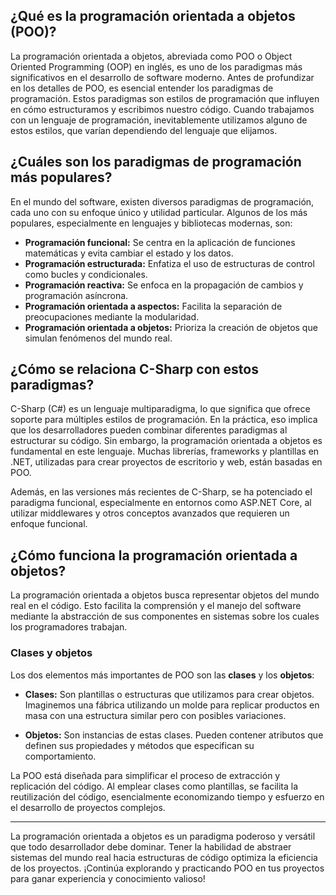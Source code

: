 ## ¿Qué es la programación orientada a objetos (POO)?

La programación orientada a objetos, abreviada como POO o Object Oriented Programming (OOP) en inglés, es uno de los paradigmas más significativos en el desarrollo de software moderno. Antes de profundizar en los detalles de POO, es esencial entender los paradigmas de programación. Estos paradigmas son estilos de programación que influyen en cómo estructuramos y escribimos nuestro código. Cuando trabajamos con un lenguaje de programación, inevitablemente utilizamos alguno de estos estilos, que varían dependiendo del lenguaje que elijamos.

## ¿Cuáles son los paradigmas de programación más populares?

En el mundo del software, existen diversos paradigmas de programación, cada uno con su enfoque único y utilidad particular. Algunos de los más populares, especialmente en lenguajes y bibliotecas modernas, son:

- **Programación funcional:** Se centra en la aplicación de funciones matemáticas y evita cambiar el estado y los datos.
- **Programación estructurada:** Enfatiza el uso de estructuras de control como bucles y condicionales.
- **Programación reactiva:** Se enfoca en la propagación de cambios y programación asíncrona.
- **Programación orientada a aspectos:** Facilita la separación de preocupaciones mediante la modularidad.
- **Programación orientada a objetos:** Prioriza la creación de objetos que simulan fenómenos del mundo real.

## ¿Cómo se relaciona C-Sharp con estos paradigmas?

C-Sharp (C#) es un lenguaje multiparadigma, lo que significa que ofrece soporte para múltiples estilos de programación. En la práctica, eso implica que los desarrolladores pueden combinar diferentes paradigmas al estructurar su código. Sin embargo, la programación orientada a objetos es fundamental en este lenguaje. Muchas librerías, frameworks y plantillas en .NET, utilizadas para crear proyectos de escritorio y web, están basadas en POO.

Además, en las versiones más recientes de C-Sharp, se ha potenciado el paradigma funcional, especialmente en entornos como ASP.NET Core, al utilizar middlewares y otros conceptos avanzados que requieren un enfoque funcional.

## ¿Cómo funciona la programación orientada a objetos?

La programación orientada a objetos busca representar objetos del mundo real en el código. Esto facilita la comprensión y el manejo del software mediante la abstracción de sus componentes en sistemas sobre los cuales los programadores trabajan.

### Clases y objetos

Los dos elementos más importantes de POO son las **clases** y los **objetos**:

- **Clases:** Son plantillas o estructuras que utilizamos para crear objetos. Imaginemos una fábrica utilizando un molde para replicar productos en masa con una estructura similar pero con posibles variaciones.
    
- **Objetos:** Son instancias de estas clases. Pueden contener atributos que definen sus propiedades y métodos que especifican su comportamiento.
    

La POO está diseñada para simplificar el proceso de extracción y replicación del código. Al emplear clases como plantillas, se facilita la reutilización del código, esencialmente economizando tiempo y esfuerzo en el desarrollo de proyectos complejos.

---

La programación orientada a objetos es un paradigma poderoso y versátil que todo desarrollador debe dominar. Tener la habilidad de abstraer sistemas del mundo real hacia estructuras de código optimiza la eficiencia de los proyectos. ¡Continúa explorando y practicando POO en tus proyectos para ganar experiencia y conocimiento valioso!